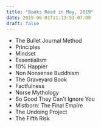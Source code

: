 ```yaml
---
title: "Books Read in May, 2019"
date: 2019-06-01T11:13:53-07:00
draft: false
---
```


* The Bullet Journal Method
* Principles
* Mindset
* Essentialism
* 10% Happier
* Non Nonsense Buddhism
* The Graveyard Book
* Factfulness
* Norse Mythology
* So Good They Can't Ignore You
* Mistborn: The Final Empire
* The Undoing Project
* The Fifth Risk
